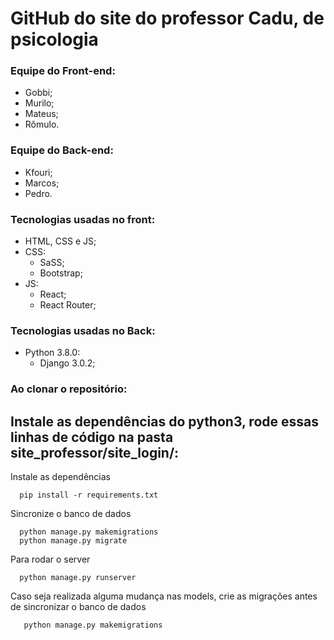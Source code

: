 # GitHub do site do professor Cadu, de psicologia

### Equipe do Front-end:
- Gobbi;
- Murilo;
- Mateus;
- Rômulo.

### Equipe do Back-end:
- Kfouri;
- Marcos;
- Pedro.

### Tecnologias usadas no front:
- HTML, CSS e JS;
- CSS:
  - SaSS;
  - Bootstrap;
- JS: 
  - React;
  - React Router;

### Tecnologias usadas no Back:
- Python 3.8.0:
  - Django 3.0.2;
    
### Ao clonar o repositório:
## Instale as dependências do python3, rode essas linhas de código na pasta site_professor/site_login/:
Instale as dependências
```shell 
  pip install -r requirements.txt
```
Sincronize o banco de dados
```shell
  python manage.py makemigrations
  python manage.py migrate
```
Para rodar o server
```shell
  python manage.py runserver
```
Caso seja realizada alguma mudança nas models, crie as migrações antes de sincronizar o banco de dados
```shell
   python manage.py makemigrations
```

